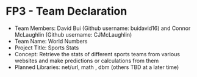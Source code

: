 # FP3 - Team Declaration

* Team Members: David Bui (Github username: buidavid16) and Connor McLaughlin (Github username: CJMcLaughlin)
* Team Name: World Numbers
* Project Title: Sports Stats
* Concept: Retrieve the stats of different sports teams from various websites and make predictions or calculations from them
* Planned Libraries: net/url, math , dbm (others TBD at a later time)
